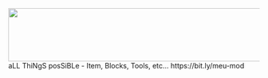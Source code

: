 <div><span style="font-family: arial, helvetica, sans-serif;"><img class="autosize_img" src="https://i.ibb.co/Qvg78Np/ALL-THINGS-POSSIBLE.png" width="1117" height="107" /></span></div>
aLL ThiNgS posSiBLe - Item, Blocks, Tools, etc...
https://bit.ly/meu-mod
